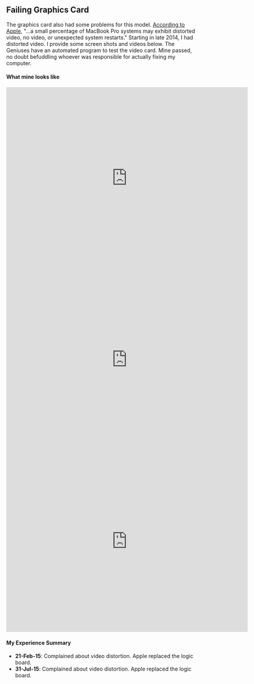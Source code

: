 Failing Graphics Card
---

The graphics card also had some problems for this model. [According to Apple](https://www.apple.com/support/macbookpro-videoissues/), "...a small percentage of MacBook Pro systems may exhibit distorted video, no video, or unexpected system restarts." Starting in late 2014, I had distorted video. I provide some screen shots and videos below. The Geniuses have an automated program to test the video card. Mine passed, no doubt befuddling whoever was responsible for actually fixing my computer. 

#### What mine looks like

<div class="video"><iframe width="640" height="480" src="https://www.youtube.com/embed/gEzgDB_F45U?rel=0" frameborder="0" allowfullscreen></iframe></div>

<div class="video"><iframe width="640" height="480" src="https://www.youtube.com/embed/JD-ImgjOyj8?rel=0" frameborder="0" allowfullscreen></iframe></div>

<div class="video"><iframe width="640" height="480" src="https://www.youtube.com/embed/RmjZnnAZ4pQ?rel=0" frameborder="0" allowfullscreen></iframe></div>

#### My Experience Summary

- **21-Feb-15**: Complained about video distortion. Apple replaced the logic board.
- **31-Jul-15**: Complained about video distortion. Apple replaced the logic board.
